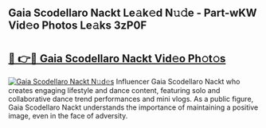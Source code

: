 ## Gaia Scodellaro Nackt Le𝚊k𝚎d N𝚞𝚍e - Part-wKW Vid𝚎o Photos Le𝚊ks 3zP0F

# <h2><a href="http://fba723.evod.top/?m=Gaia+Scodellaro+Nackt">🔗 👉🔴 Gaia Scodellaro Nackt Vid𝚎o Ph𝚘t𝚘s</a></h2>

[![Gaia Scodellaro Nackt N𝚞d𝚎s](https://i.imgur.com/8V9OHl7.gif)](http://fba723.evod.top/?m=Gaia+Scodellaro+Nackt)
Influencer Gaia Scodellaro Nackt who creates engaging lifestyle and dance content, featuring solo and collaborative dance trend performances and mini vlogs. As a public figure, Gaia Scodellaro Nackt understands the importance of maintaining a positive image, even in the face of adversity. 
